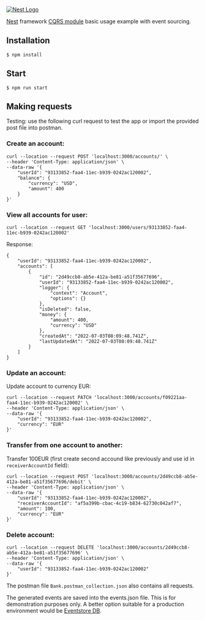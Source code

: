 [![Nest Logo](http://kamilmysliwiec.com/public/nest-logo.png)](http://kamilmysliwiec.com/)

[Nest](https://github.com/kamilmysliwiec/nest) framework [CQRS module](https://github.com/kamilmysliwiec/nest-cqrs) basic usage example with event sourcing.

## Installation

```
$ npm install
```

## Start

```
$ npm run start
```

## Making requests
Testing: use the following curl request to test the app or import the provided post file into postman.

### Create an account:
```
curl --location --request POST 'localhost:3000/accounts/' \
--header 'Content-Type: application/json' \
--data-raw '{
    "userId": "93133852-faa4-11ec-b939-0242ac120002",
    "balance": {
        "currency": "USD",
        "amount": 400
    }
}'
```

### View all accounts for user:
```
curl --location --request GET 'localhost:3000/users/93133852-faa4-11ec-b939-0242ac120002'
```
Response:

```
{
    "userId": "93133852-faa4-11ec-b939-0242ac120002",
    "accounts": [
        {
            "id": "2d49ccb8-ab5e-412a-be81-a51f35677696",
            "userId": "93133852-faa4-11ec-b939-0242ac120002",
            "logger": {
                "context": "Account",
                "options": {}
            },
            "isDeleted": false,
            "money": {
                "amount": 400,
                "currency": "USD"
            },
            "createdAt": "2022-07-03T08:09:48.741Z",
            "lastUpdatedAt": "2022-07-03T08:09:48.741Z"
        }
    ]
}
```

### Update an account:
Update account to currency EUR:
```
curl --location --request PATCH 'localhost:3000/accounts/f09221aa-faa4-11ec-b939-0242ac120002' \
--header 'Content-Type: application/json' \
--data-raw '{
    "userId": "93133852-faa4-11ec-b939-0242ac120002",
    "currency": "EUR"
}'
```

### Transfer from one account to another:
Transfer 100EUR (first create second accound like previously and use id in `receiverAccountId` field):
```
curl --location --request POST 'localhost:3000/accounts/2d49ccb8-ab5e-412a-be81-a51f35677696/debit' \
--header 'Content-Type: application/json' \
--data-raw '{
    "userId": "93133852-faa4-11ec-b939-0242ac120002",
    "receiverAccountId": "af5a399b-cbac-4c19-b834-62730c042af7",
    "amount": 100,
    "currency": "EUR"
}'
```

### Delete account:
```
curl --location --request DELETE 'localhost:3000/accounts/2d49ccb8-ab5e-412a-be81-a51f35677696' \
--header 'Content-Type: application/json' \
--data-raw '{
    "userId": "93133852-faa4-11ec-b939-0242ac120002"
}'
```

The postman file `Bank.postman_collection.json` also contains all requests.

The generated events are saved into the events.json file. This is for demonstration purposes only.
A better option suitable for a production environment would be [Eventstore DB](https://www.eventstore.com/).